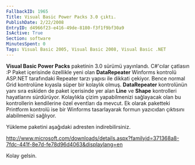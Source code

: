 ```yaml
---
FallbackID: 1965
Title: Visual Basic Power Packs 3.0 çıktı.
PublishDate: 2/22/2008
EntryID: d4966f23-e416-49de-8180-f3f1f9bf30a9
IsActive: True
Section: software
MinutesSpent: 0
Tags: Visual Basic 2005, Visual Basic 2008, Visual Basic .NET
---
```

**Visual Basic Power Packs** paketinin 3.0 sürümü yayınlandı. C\#'cılar
çatlasın :P Paket içerisinde özellikle yeni olan **DataRepeater**
Winforms kontrolü ASP.NET tarafındaki Repeater tarzı yapısı ile dikkati
çekiyor. Bence normal Grid kontrolüne kıyasla süper bir kolaylık olmuş.
**DataRepeater** kontrolünün yanı sıra eskiden de paket içerisinde yer
alan **Line** ve **Shape** kontrolleri hayatlarını sürdürüyor.
Kolaylıkla çizim yapabilmenizi sağlayacak olan bu kontrollerin
kendilerine özel eventları da mevcut. Ek olarak paketteki Printform
kontrolü ise bir Winforms tasarlayarak formun yazıcıdan çıktısını
alabilmenizi sağlıyor.

Yükleme paketini aşağıdaki adresten indirebilirsiniz.

<http://www.microsoft.com/downloads/details.aspx?familyid=371368a8-7fdc-441f-8e7d-fe78d96d4063&displaylang=en> 

Kolay gelsin.


